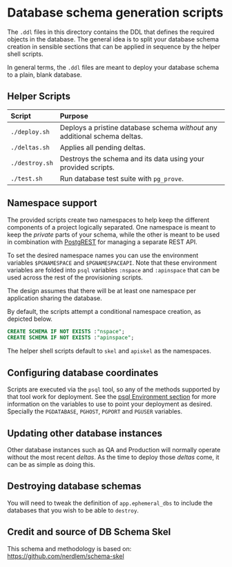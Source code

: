 # Database schema generation scripts

The `.ddl` files in this directory contains the DDL that defines the required objects in the database. The general idea
is to split your database schema creation in sensible sections that can be applied in sequence by the helper shell
scripts.

In general terms, the `.ddl` files are meant to deploy your database schema to a plain, blank database.

## Helper Scripts

| Script         |  Purpose |
| :------------- |  :------- |
| `./deploy.sh`  |  Deploys a pristine database schema _without_ any additional schema deltas. |
| `./deltas.sh`  |  Applies all pending deltas. |
| `./destroy.sh` |  Destroys the schema and its data using your provided scripts. |
| `./test.sh`    |  Run database test suite with `pg_prove`. |

## Namespace support

The provided scripts create two namespaces to help keep the different components of a project logically separated. One
namespace is meant to keep the _private_ parts of your schema, while the other is meant to be used in combination with
[PostgREST](https://postgrest.org/) for managing a separate REST API.

To set the desired namespace names you can use the environment variables `$PGNAMESPACE` and `$PGNAMESPACEAPI`. Note that
these environment variables are folded into `psql` variables `:nspace` and `:apinspace` that can be used across the rest
of the provisioning scripts.

The design assumes that there will be at least one namespace per application sharing the database.

By default, the scripts attempt a conditional namespace creation, as depicted below.

```sql
CREATE SCHEMA IF NOT EXISTS :"nspace";
CREATE SCHEMA IF NOT EXISTS :"apinspace";
```

The helper shell scripts default to `skel` and `apiskel` as the namespaces.

## Configuring database coordinates

Scripts are executed via the `psql` tool, so any of the methods supported by that tool work for deployment. See the
[psql Environment section](https://www.postgresql.org/docs/current/static/app-psql.html#APP-PSQL-ENVIRONMENT) for more
information on the variables to use to point your deployment as desired. Specially the `PGDATABASE`, `PGHOST`, `PGPORT`
and `PGUSER` variables.

## Updating other database instances

Other database instances such as QA and Production will normally operate without the most recent _deltas_. As the time
to deploy those _deltas_ come, it can be as simple as doing this.

## Destroying database schemas

You will need to tweak the definition of `app.ephemeral_dbs` to include the databases that you wish to be able to
`destroy`.

## Credit and source of DB Schema Skel

This schema and methodology is based on: https://github.com/nerdlem/schema-skel 